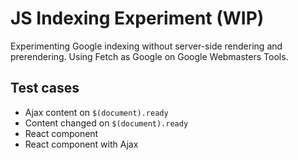 # JS Indexing Experiment (WIP)
Experimenting Google indexing without server-side rendering and prerendering. Using Fetch as Google on Google Webmasters Tools.

## Test cases
* Ajax content on `$(document).ready`
* Content changed on `$(document).ready`
* React component
* React component with Ajax
